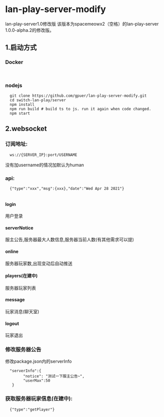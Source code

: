 # lan-play-server-modify
lan-play-server1.0修改版
该版本为spacemeowx2（空格）的lan-play-server 1.0.0-alpha.2的修改版。
## 1.启动方式

### Docker
```
 
```
### nodejs
```
  git clone https://github.com/gpuer/lan-play-server-modify.git
  cd switch-lan-play/server
  npm install
  npm run build # build ts to js. run it again when code changed.
  npm start
```
## 2.websocket
### 订阅地址:
``` 
  ws://{SERVER_IP}:port/USERNAME
```
没有加username的情况加默认为human
### api:
``` 
  {"type":"xxx","msg":{xxx},"date":"Wed Apr 28 2021"}
  
```
#### login
 用户登录
#### serverNotice
  服主公告,服务器最大人数信息,服务器当前人数(有其他需求可以提)
#### online
  服务器玩家数,出现变动后自动推送
#### players(在建中)
  服务器玩家列表
#### message
  玩家消息(聊天室)
#### logout
  玩家退出
### 修改服务器公告
修改package.json内的serverInfo
```
  "serverInfo":{
        "notice": "测试一下服主公告~",
        "userMax":50
   }
```
### 获取服务器玩家信息(在建中):
``` 
  {"type":"getPlayer"}
  
```
